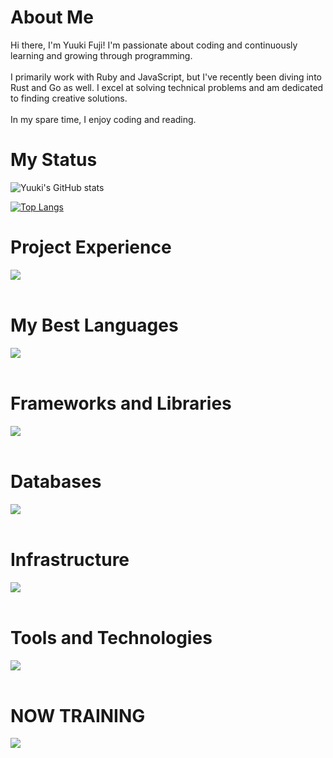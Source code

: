# About Me
Hi there, I'm Yuuki Fuji! I'm passionate about coding and continuously learning and growing through programming.
<br /><br />
I primarily work with Ruby and JavaScript, but I've recently been diving into Rust and Go as well. I excel at solving technical problems and am dedicated to finding creative solutions.
<br /><br />
In my spare time, I enjoy coding and reading.


# My Status
![Yuuki's GitHub stats](https://github-readme-stats.vercel.app/api?username=yuuki-fuji&show_icons=true&theme=vue-dark)

[![Top Langs](https://github-readme-stats.vercel.app/api/top-langs/?username=yuuki-fuji&layout=compact&theme=vue-dark)](https://github.com/anuraghazra/github-readme-stats)

# Project Experience
<img src="https://skillicons.dev/icons?i=ruby,js,typescript,cs,php,next,react,laravel,vue,nodejs" /> <br /><br />

# My Best Languages
<img src="https://skillicons.dev/icons?i=ruby,rust,tailwind" /> <br /><br />

# Frameworks and Libraries
<img src="https://skillicons.dev/icons?i=rails,laravel,cake" /> <br /><br />

# Databases
<img src="https://skillicons.dev/icons?i=mongodb,sqlite,mysql,postgres" /> <br /><br />

# Infrastructure
<img src="https://skillicons.dev/icons?i=aws,nginx,linux,ubuntu,arch" /> <br /><br />

# Tools and Technologies
<img src="https://skillicons.dev/icons?i=docker,github,vscode,postman" /> <br /><br />

# NOW TRAINING
<img src="https://skillicons.dev/icons?i=rust,go,bun,deno,python" /> <br /><br />
